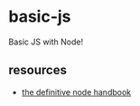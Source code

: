 # basic-js
Basic JS with Node!

## resources
- [the definitive node handbook](https://medium.freecodecamp.org/the-definitive-node-js-handbook-6912378afc6e)
